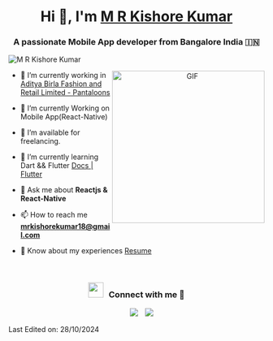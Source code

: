 <h1 align="center">Hi 👋, I'm <a href="https://github.com/mrkishorekumar" target="blank">
M R Kishore Kumar</a></h1>
<h3 align="center">A passionate Mobile App developer from Bangalore India &#127470;&#127475</h3>

<p align="left"> <img src="https://komarev.com/ghpvc/?username=mrkishorekumar&label=Profile%20views&color=0e75b6&style=flat" alt="M R Kishore Kumar" /> </p>

<a target="_blank" align="center">
  <img align="right" top="500" height="300" width="300" alt="GIF" src="https://cdn.dribbble.com/users/730703/screenshots/6581243/avento.gif">
</a>

- 🔭 I’m currently working in <a href="https://www.pantaloons.com/" target="blank">Aditya Birla Fashion and Retail Limited - Pantaloons</a>

- 🌱 I’m currently Working on Mobile App(React-Native)

- 🤝 I’m available for freelancing.

- 🌱 I’m currently learning Dart && Flutter <a href="https://docs.flutter.dev/" target="blank">Docs | Flutter</a>

- 💬 Ask me about **Reactjs & React-Native**

- 📫 How to reach me **mrkishorekumar18@gmail.com**

- 📄 Know about my experiences <a href="https://github.com/mrkishorekumar/mrkishorekumar/blob/main/M%20R%20Kishore%20Kumar.pdf" target="blank">Resume</a>
<br/>
<h3 align="center" > <img src="https://media.giphy.com/media/iY8CRBdQXODJSCERIr/giphy.gif" width="30" height="30" style="margin-right: 10px;">Connect with me 🤝 </h3>

<p align="center">

<div align="center" class="icons-social" style="margin-left: 10px;">
  <a style="margin-left: 10px;" target="_blank" href="https://www.linkedin.com/in/mrkishorekumar/">
    <img src="https://img.icons8.com/doodle/40/000000/linkedin--v2.png"></a>
  <a style="margin-left: 10px;" target="_blank" href="http://youtube.com/mrkishorekumar?sub_confirmation=1">
    <img src="https://img.icons8.com/doodle/1x/youtube--v2.png" ></a>
</div>

</p>


Last Edited on: 28/10/2024
